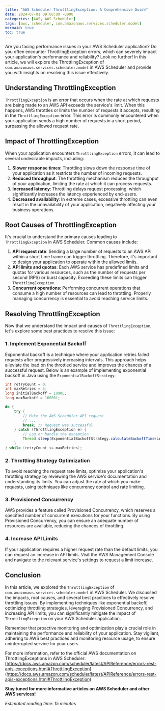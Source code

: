 ```yaml
---
title: "AWS Scheduler ThrottlingException: A Comprehensive Guide"
date: 2024-07-01 09:00:00 -0000
categories: [AWS, AWS Scheduler]
tags: [aws, scheduler, com.amazonaws.services.scheduler.model]
mermaid: true
toc: true
---
```



Are you facing performance issues in your AWS Scheduler application? Do you often encounter ThrottlingException errors, which can severely impact your application's performance and reliability? Look no further! In this article, we will explore the ThrottlingException of `com.amazonaws.services.scheduler.model` in AWS Scheduler and provide you with insights on resolving this issue effectively.

## Understanding ThrottlingException

`ThrottlingException` is an error that occurs when the rate at which requests are being made to an AWS API exceeds the service's limit. When this happens, AWS throttles or limits the number of requests it accepts, resulting in the `ThrottlingException` error. This error is commonly encountered when your application sends a high number of requests in a short period, surpassing the allowed request rate.

## Impact of ThrottlingException

When your application encounters `ThrottlingException` errors, it can lead to several undesirable impacts, including:

1. **Slower response times**: Throttling slows down the response time of your application as it restricts the number of incoming requests.
2. **Reduced throughput**: The throttling mechanism reduces the throughput of your application, limiting the rate at which it can process requests.
3. **Increased latency**: Throttling delays request processing, which significantly increases the latency experienced by end-users.
4. **Decreased availability**: In extreme cases, excessive throttling can even result in the unavailability of your application, negatively affecting your business operations.

## Root Causes of ThrottlingException

It's crucial to understand the primary causes leading to `ThrottlingException` in AWS Scheduler. Common causes include:

1. **API request rate**: Sending a large number of requests to an AWS API within a short time frame can trigger throttling. Therefore, it's important to design your application to operate within the allowed limits.
2. **API limits and quotas**: Each AWS service has predefined limits and quotas for various resources, such as the number of requests per second (RPS) or burst capacity. Exceeding these limits can trigger `ThrottlingException`.
3. **Concurrent operations**: Performing concurrent operations that consume a high number of resources can lead to throttling. Properly managing concurrency is essential to avoid reaching service limits.

## Resolving ThrottlingException

Now that we understand the impact and causes of `ThrottlingException`, let's explore some best practices to resolve this issue:

### 1. Implement Exponential Backoff

Exponential backoff is a technique where your application retries failed requests after progressively increasing intervals. This approach helps alleviate the load on the throttled service and improves the chances of a successful request. Below is an example of implementing exponential backoff in Java using the `ExponentialBackoffStrategy`:

```java
int retryCount = 0;
int maxRetries = 5;
long initialBackoff = 1000L;
long maxBackoff = 16000L;

do {
    try {
        // Make the AWS Scheduler API request
        // ...
        break; // Request was successful
    } catch (ThrottlingException e) {
        // Log or handle the exception
        Thread.sleep(ExponentialBackoffStrategy.calculateBackoffTime(initialBackoff, maxBackoff, retryCount++));
    }
} while (retryCount <= maxRetries);
```

### 2. Throttling Strategy Optimization

To avoid reaching the request rate limits, optimize your application's throttling strategy by reviewing the AWS service's documentation and understanding its limits. You can adjust the rate at which you make requests, using techniques like concurrency control and rate limiting.

### 3. Provisioned Concurrency

AWS provides a feature called Provisioned Concurrency, which reserves a specified number of concurrent executions for your functions. By using Provisioned Concurrency, you can ensure an adequate number of resources are available, reducing the chances of throttling.

### 4. Increase API Limits

If your application requires a higher request rate than the default limits, you can request an increase in API limits. Visit the AWS Management Console and navigate to the relevant service's settings to request a limit increase.

## Conclusion

In this article, we explored the `ThrottlingException` of `com.amazonaws.services.scheduler.model` in AWS Scheduler. We discussed the impacts, root causes, and several best practices to effectively resolve throttling issues. By implementing techniques like exponential backoff, optimizing throttling strategies, leveraging Provisioned Concurrency, and increasing API limits, you can significantly mitigate the impact of `ThrottlingException` on your AWS Scheduler application.

Remember that proactive monitoring and optimization play a crucial role in maintaining the performance and reliability of your application. Stay vigilant, adhering to AWS best practices and monitoring resource usage, to ensure uninterrupted service for your users.

For more information, refer to the official AWS documentation on ThrottlingExceptions in AWS Scheduler: [https://docs.aws.amazon.com/scheduler/latest/APIReference/errors-rest-apis-exceptions.html#ThrottlingException](https://docs.aws.amazon.com/scheduler/latest/APIReference/errors-rest-apis-exceptions.html#ThrottlingException)

**Stay tuned for more informative articles on AWS Scheduler and other AWS services!**

*Estimated reading time: 15 minutes*